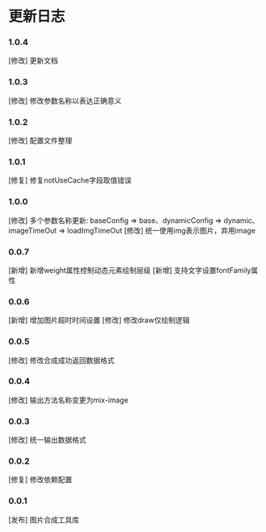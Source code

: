 # 更新日志

### 1.0.4
[修改] 更新文档
### 1.0.3
[修改] 修改参数名称以表达正确意义
### 1.0.2
[修改] 配置文件整理

### 1.0.1
[修复] 修复notUseCache字段取值错误

### 1.0.0
[修改] 多个参数名称更新: baseConfig => base、dynamicConfig => dynamic、 imageTimeOut => loadImgTimeOut
[修改] 统一使用img表示图片，弃用image

### 0.0.7
[新增] 新增weight属性控制动态元素绘制层级
[新增] 支持文字设置fontFamily属性

### 0.0.6
[新增] 增加图片超时时间设置
[修改] 修改draw仅绘制逻辑

### 0.0.5
[修改] 修改合成成功返回数据格式

### 0.0.4
[修改] 输出方法名称变更为mix-image

### 0.0.3
[修改] 统一输出数据格式

### 0.0.2
[修复] 修改依赖配置

### 0.0.1
[发布] 图片合成工具库
